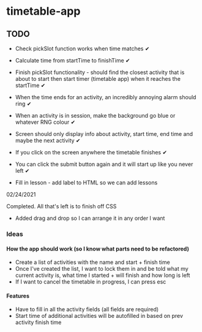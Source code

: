 # timetable-app

## TODO
- Check pickSlot function works when time matches ✔
- Calculate time from startTime to finishTime ✔
- Finish pickSlot functionality - should find the closest activity that is about to start then start timer (timetable app) when it reaches the startTime ✔
- When the time ends for an activity, an incredibly annoying alarm should ring ✔
- When an activity is in session, make the background go blue or whatever RNG colour ✔
- Screen should only display info about activity, start time, end time and maybe the next activity ✔
- If you click on the screen anywhere the timetable finishes ✔
- You can click the submit button again and it will start up like you never left ✔

- Fill in lesson - add label to HTML so we can add lessons

02/24/2021 

Completed. All that's left is to finish off CSS

- Added drag and drop so I can arrange it in any order I want


### Ideas

#### How the app should work (so I know what parts need to be refactored)
- Create a list of activities with the name and start + finish time
- Once I've created the list, I want to lock them in and be told what my current activity is, what time I started + will finish and how long is left
- If I want to cancel the timetable in progress, I can press esc


#### Features
- Have to fill in all the activity fields (all fields are required)
- Start time of additional activities will be autofilled in based on prev activity finish time